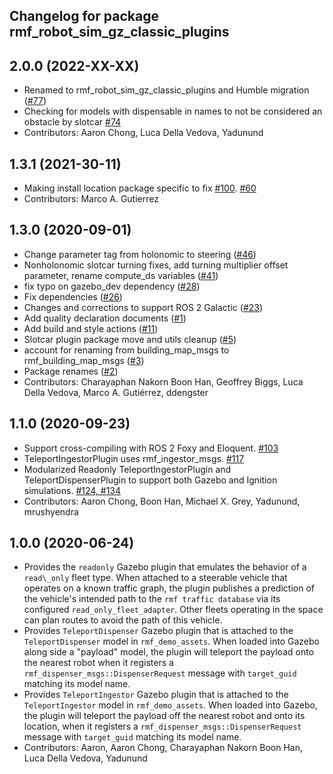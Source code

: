 ## Changelog for package rmf\_robot\_sim\_gz\_classic\_plugins

2.0.0 (2022-XX-XX)
------------------
* Renamed to rmf\_robot\_sim\_gz\_classic\_plugins and Humble migration ([#77](https://github.com/open-rmf/rmf_simulation/pull/77))
* Checking for models with dispensable in names to not be considered an obstacle by slotcar [#74](https://github.com/open-rmf/rmf_simulation/pull/74)
* Contributors: Aaron Chong, Luca Della Vedova, Yadunund

1.3.1 (2021-30-11)
------------------
* Making install location package specific to fix [#100](https://github.com/open-rmf/rmf/issues/100). [#60](https://github.com/open-rmf/rmf_simulation/pull/60)
* Contributors: Marco A. Gutierrez

1.3.0 (2020-09-01)
------------------
* Change parameter tag from holonomic to steering ([#46](https://github.com/open-rmf/rmf_simulation/issues/46))
* Nonholonomic slotcar turning fixes, add turning multiplier offset parameter, rename compute\_ds variables ([#41](https://github.com/open-rmf/rmf_simulation/issues/41))
* fix typo on gazebo\_dev dependency ([#28](https://github.com/open-rmf/rmf_simulation/issues/28))
* Fix dependencies ([#26](https://github.com/open-rmf/rmf_simulation/issues/26))
* Changes and corrections to support ROS 2 Galactic ([#23](https://github.com/open-rmf/rmf_simulation/issues/23))
* Add quality declaration documents ([#1](https://github.com/open-rmf/rmf_simulation/issues/1))
* Add build and style actions ([#11](https://github.com/open-rmf/rmf_simulation/issues/11))
* Slotcar plugin package move and utils cleanup ([#5](https://github.com/open-rmf/rmf_simulation/issues/5))
* account for renaming from building\_map\_msgs to rmf\_building\_map\_msgs ([#3](https://github.com/open-rmf/rmf_simulation/issues/3))
* Package renames ([#2](https://github.com/open-rmf/rmf_simulation/issues/2))
* Contributors: Charayaphan Nakorn Boon Han, Geoffrey Biggs, Luca Della Vedova, Marco A. Gutiérrez, ddengster

1.1.0 (2020-09-23)
------------------
* Support cross-compiling with ROS 2 Foxy and Eloquent. [#103](https://github.com/osrf/rmf_demos/pull/103)
* TeleportIngestorPlugin uses rmf\_ingestor\_msgs. [#117](https://github.com/osrf/rmf_demos/pull/117)
* Modularized Readonly TeleportIngestorPlugin and TeleportDispenserPlugin to support both Gazebo and Ignition simulations. [#124, #134](https://github.com/osrf/rmf_demos/pull/124)
* Contributors: Aaron Chong, Boon Han, Michael X. Grey, Yadunund, mrushyendra

1.0.0 (2020-06-24)
------------------
* Provides the `readonly` Gazebo plugin that emulates the behavior of a `read\_only` fleet type. When attached to a steerable vehicle that operates on a known traffic graph, the plugin publishes a prediction of the vehicle\'s intended path to the `rmf traffic database` via its configured `read_only_fleet_adapter`. Other fleets operating in the space can plan routes to avoid the path of this vehicle.
* Provides `TeleportDispenser` Gazebo plugin that is attached to the `TeleportDispenser` model in `rmf_demo_assets`. When loaded into Gazebo along side a \"payload\" model, the plugin will teleport the payload onto the nearest robot when it registers a `rmf_dispenser_msgs::DispenserRequest` message with `target_guid` matching its model name.
* Provides `TeleportIngestor` Gazebo plugin that is attached to the `TeleportIngestor` model in `rmf_demo_assets`. When loaded into Gazebo, the plugin will teleport the payload off the nearest robot and onto its location, when it registers a `rmf_dispenser_msgs::DispenserRequest` message with `target_guid` matching its model name.
* Contributors: Aaron, Aaron Chong, Charayaphan Nakorn Boon Han, Luca Della Vedova, Yadunund
